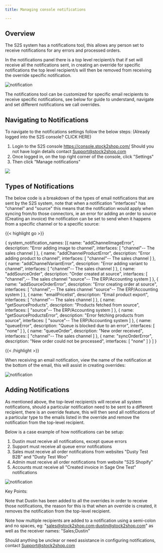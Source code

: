 ```yaml
---
title: Managing console notifications

---
```

## Overview

The S2S system has a notifications tool, this allows any person set to receive notifications for any errors and processed orders.  

In the notifications panel there is a top level recipient/s that if set will receive all the notifications sent, in creating an override for specific notifications the top level recipient/s will then be removed from receiving the override specific notification.

![notification](/wiki/images/general_img_5.png)

The notifications tool can be customized for specific email recipients to receive specific notifications, see below for guide to understand, navigate and set different notifications we call overrides.

## Navigating to Notifications

To navigate to the notifications settings follow the below steps:
(Already logged into the S2S console? CLICK HERE)

1. Login to the S2S console https://console.stock2shop.com/ 
Should you not have login details contact Support@stock2shop.com
2. Once logged in, on the top right corner of the console, click "Settings" 
3. Then click "Manage notifications"

![](/wiki/images/general_img_6.png)

## Types of Notifications

The below code is a breakdown of the types of email notifications that are sent by the S2S system, note that when a notification "interfaces" has "channel" and "source" this means that the notification would apply when syncing from/to those connectors, ie an error for adding an order to source (Creating an invoice) the notification can be set to send when it happens from a specific channel or to a specific source:

{{< highlight go >}}

{
	system_notification_names: [{
			name: "addChannelImageError",
			description: "Error adding image to channel",
			interfaces: [
				"channel"-- The sales channel
			]
		},
		{
			name: "addChannelProductError",
			description: "Error adding product to channel",
			interfaces: [
				"channel"-- The sales channel
			]
		},
		{
			name: "addChannelVariantError",
			description: "Error adding variant to channel",
			interfaces: [
				"channel"-- The sales channel
			]
		},
		{
			name: "addSourceOrder",
			description: "Order created at source",
			interfaces: [
				"channel",-- The sales channel
				"source"-- The ERP/Accounting system
			]
		},
		{
			name: "addSourceOrderError",
			description: "Error creating order at source",
			interfaces: [
				"channel",-- The sales channel
				"source"-- The ERP/Accounting system
			]
		},
		{
			name: "emailPricelist",
			description: "Email product export",
			interfaces: [
				"channel"-- The sales channel
			]
		},
		{
			name: "getSourceProducts",
			description: "Products fetched from source",
			interfaces: [
				"source"-- The ERP/Accounting system
			]
		},
		{
			name: "getSourceProductsError",
			description: "Error fetching products from source",
			interfaces: [
				"source"-- The ERP/Accounting system
			]
		},
		{
			name: "queueError",
			description: "Queue is blocked due to an error",
			interfaces: [
				"none"
			]
		},
		{
			name: "queueOrder",
			description: "New order received",
			interfaces: [
				"channel"-- The sales channel
			]
		},
		{
			name: "syncOrderError",
			description: "New order could not be processed",
			interfaces: [
				"none"
			]
		}
	]
}

{{< /highlight >}}

When receiving an email notification, view the name of the notification at the bottom of the email, this will assist in creating overrides:

![notification](/wiki/images/general_img_7.png)
 
## Adding Notifications

As mentioned above, the top-level recipient/s will receive all system notifications, should a particular notification need to be sent to a different recipient, there is an override feature, this will then send all notifications of a particular type to the emails listed in the override and remove the notification from the top-level recipient.

Below is a case example of how notifications can be setup:

1. Dustin must receive all notifications, except queue errors 
2. Support must receive all queue error notifications
3. Sales must receive all order notifications from websites "Dusty Test B2B" and "Dusty Test Woo"
4. Admin must receive all order notifications from website "S2S Shopify"
5. Accounts must receive all "Created invoice in Sage One Test" notifications

![notification](/wiki/images/general_img_8.png)

Key Points:

Note that Dustin has been added to all the overrides in order to receive those notifications, the reason for this is that when an override is created, it removes the notification from the top-level recipient.

Note how multiple recipients are added to a notification using a semi-colon and no spaces, eg:
"sales@stock2shop.com;dustin@stock2shop.com"
as well as the receiver names:
"Sales;Dustin"

Should anything be unclear or need assistance in configuring notifications, contact Support@stock2shop.com 
